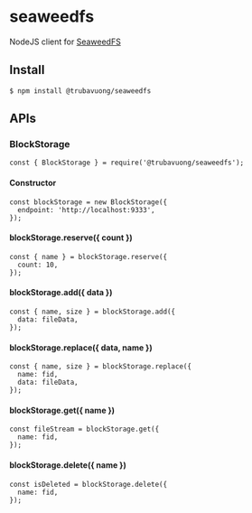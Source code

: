 # seaweedfs

NodeJS client for [SeaweedFS](https://github.com/chrislusf/seaweedfs)

## Install

```
$ npm install @trubavuong/seaweedfs
```

## APIs

### BlockStorage

```
const { BlockStorage } = require('@trubavuong/seaweedfs');
```

#### Constructor

```
const blockStorage = new BlockStorage({
  endpoint: 'http://localhost:9333',
});
```

#### blockStorage.reserve({ count })

```
const { name } = blockStorage.reserve({
  count: 10,
});
```

#### blockStorage.add({ data })

```
const { name, size } = blockStorage.add({
  data: fileData,
});
```

#### blockStorage.replace({ data, name })

```
const { name, size } = blockStorage.replace({
  name: fid,
  data: fileData,
});
```

#### blockStorage.get({ name })

```
const fileStream = blockStorage.get({
  name: fid,
});
```

#### blockStorage.delete({ name })

```
const isDeleted = blockStorage.delete({
  name: fid,
});
```

